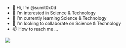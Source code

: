 - 👋 Hi, I’m @sumit0x0d
- 👀 I’m interested in Science & Technology
- 🌱 I’m currently learning Science & Technology
- 💞️ I’m looking to collaborate on Science & Technology
- 📫 How to reach me ...

<!---
sumit0x0d/sumit0x0d is a ✨ special ✨ repository because its `README.md` (this file) appears on your GitHub profile.
You can click the Preview link to take a look at your changes.
--->
<img src="https://www.nasa.gov/sites/default/files/thumbnails/image/main_image_star-forming_region_carina_nircam_final-5mb.jpg"/>
